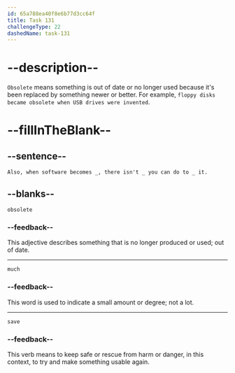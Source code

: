 ```yaml
---
id: 65a788ea40f8e6b77d3cc64f
title: Task 131
challengeType: 22
dashedName: task-131
---
```


<!--
AUDIO REFERENCE:
Sophie: Also, when software becomes obsolete because it's no longer maintained, there isn't much you can do to save it.
-->

# --description--

`Obsolete` means something is out of date or no longer used because it's been replaced by something newer or better. For example, `floppy disks became obsolete when USB drives were invented`. 

# --fillInTheBlank--

## --sentence--

`Also, when software becomes _, there isn't _ you can do to _ it.`

## --blanks--

`obsolete`

### --feedback--

This adjective describes something that is no longer produced or used; out of date.

---

`much`

### --feedback--

This word is used to indicate a small amount or degree; not a lot.

---

`save`

### --feedback--

This verb means to keep safe or rescue from harm or danger, in this context, to try and make something usable again.
